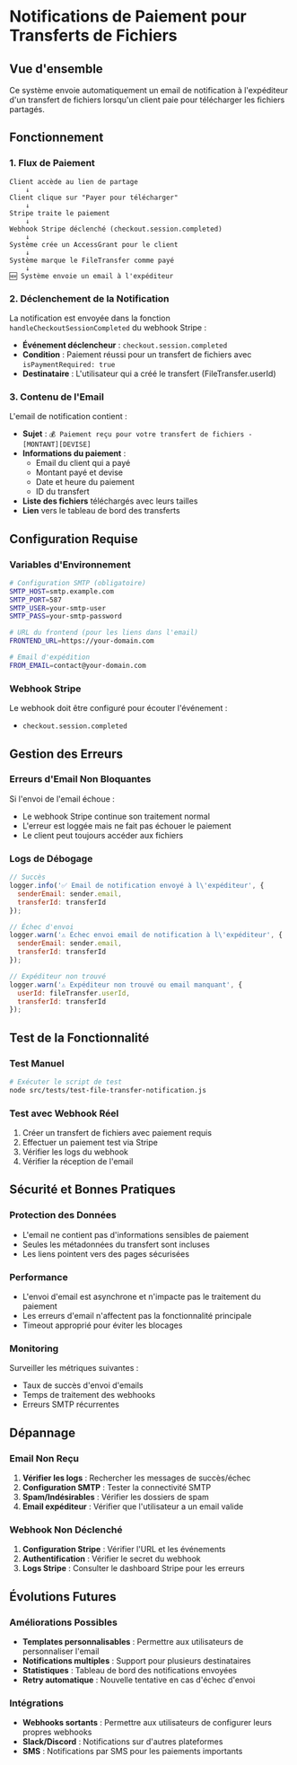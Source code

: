 # Notifications de Paiement pour Transferts de Fichiers

## Vue d'ensemble

Ce système envoie automatiquement un email de notification à l'expéditeur d'un transfert de fichiers lorsqu'un client paie pour télécharger les fichiers partagés.

## Fonctionnement

### 1. Flux de Paiement

```
Client accède au lien de partage
    ↓
Client clique sur "Payer pour télécharger"
    ↓
Stripe traite le paiement
    ↓
Webhook Stripe déclenché (checkout.session.completed)
    ↓
Système crée un AccessGrant pour le client
    ↓
Système marque le FileTransfer comme payé
    ↓
🆕 Système envoie un email à l'expéditeur
```

### 2. Déclenchement de la Notification

La notification est envoyée dans la fonction `handleCheckoutSessionCompleted` du webhook Stripe :

- **Événement déclencheur** : `checkout.session.completed`
- **Condition** : Paiement réussi pour un transfert de fichiers avec `isPaymentRequired: true`
- **Destinataire** : L'utilisateur qui a créé le transfert (FileTransfer.userId)

### 3. Contenu de l'Email

L'email de notification contient :

- **Sujet** : `💰 Paiement reçu pour votre transfert de fichiers - [MONTANT][DEVISE]`
- **Informations du paiement** :
  - Email du client qui a payé
  - Montant payé et devise
  - Date et heure du paiement
  - ID du transfert
- **Liste des fichiers** téléchargés avec leurs tailles
- **Lien** vers le tableau de bord des transferts

## Configuration Requise

### Variables d'Environnement

```bash
# Configuration SMTP (obligatoire)
SMTP_HOST=smtp.example.com
SMTP_PORT=587
SMTP_USER=your-smtp-user
SMTP_PASS=your-smtp-password

# URL du frontend (pour les liens dans l'email)
FRONTEND_URL=https://your-domain.com

# Email d'expédition
FROM_EMAIL=contact@your-domain.com
```

### Webhook Stripe

Le webhook doit être configuré pour écouter l'événement :
- `checkout.session.completed`

## Gestion des Erreurs

### Erreurs d'Email Non Bloquantes

Si l'envoi de l'email échoue :
- Le webhook Stripe continue son traitement normal
- L'erreur est loggée mais ne fait pas échouer le paiement
- Le client peut toujours accéder aux fichiers

### Logs de Débogage

```javascript
// Succès
logger.info('✅ Email de notification envoyé à l\'expéditeur', {
  senderEmail: sender.email,
  transferId: transferId
});

// Échec d'envoi
logger.warn('⚠️ Échec envoi email de notification à l\'expéditeur', {
  senderEmail: sender.email,
  transferId: transferId
});

// Expéditeur non trouvé
logger.warn('⚠️ Expéditeur non trouvé ou email manquant', {
  userId: fileTransfer.userId,
  transferId: transferId
});
```

## Test de la Fonctionnalité

### Test Manuel

```bash
# Exécuter le script de test
node src/tests/test-file-transfer-notification.js
```

### Test avec Webhook Réel

1. Créer un transfert de fichiers avec paiement requis
2. Effectuer un paiement test via Stripe
3. Vérifier les logs du webhook
4. Vérifier la réception de l'email

## Sécurité et Bonnes Pratiques

### Protection des Données

- L'email ne contient pas d'informations sensibles de paiement
- Seules les métadonnées du transfert sont incluses
- Les liens pointent vers des pages sécurisées

### Performance

- L'envoi d'email est asynchrone et n'impacte pas le traitement du paiement
- Les erreurs d'email n'affectent pas la fonctionnalité principale
- Timeout approprié pour éviter les blocages

### Monitoring

Surveiller les métriques suivantes :
- Taux de succès d'envoi d'emails
- Temps de traitement des webhooks
- Erreurs SMTP récurrentes

## Dépannage

### Email Non Reçu

1. **Vérifier les logs** : Rechercher les messages de succès/échec
2. **Configuration SMTP** : Tester la connectivité SMTP
3. **Spam/Indésirables** : Vérifier les dossiers de spam
4. **Email expéditeur** : Vérifier que l'utilisateur a un email valide

### Webhook Non Déclenché

1. **Configuration Stripe** : Vérifier l'URL et les événements
2. **Authentification** : Vérifier le secret du webhook
3. **Logs Stripe** : Consulter le dashboard Stripe pour les erreurs

## Évolutions Futures

### Améliorations Possibles

- **Templates personnalisables** : Permettre aux utilisateurs de personnaliser l'email
- **Notifications multiples** : Support pour plusieurs destinataires
- **Statistiques** : Tableau de bord des notifications envoyées
- **Retry automatique** : Nouvelle tentative en cas d'échec d'envoi

### Intégrations

- **Webhooks sortants** : Permettre aux utilisateurs de configurer leurs propres webhooks
- **Slack/Discord** : Notifications sur d'autres plateformes
- **SMS** : Notifications par SMS pour les paiements importants

